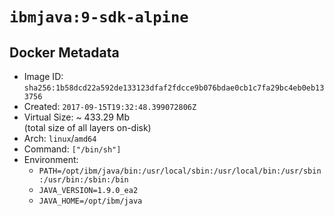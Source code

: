 # `ibmjava:9-sdk-alpine`

## Docker Metadata

- Image ID: `sha256:1b58dcd22a592de133123dfaf2fdcce9b076bdae0cb1c7fa29bc4eb0eb133756`
- Created: `2017-09-15T19:32:48.399072806Z`
- Virtual Size: ~ 433.29 Mb  
  (total size of all layers on-disk)
- Arch: `linux`/`amd64`
- Command: `["/bin/sh"]`
- Environment:
  - `PATH=/opt/ibm/java/bin:/usr/local/sbin:/usr/local/bin:/usr/sbin:/usr/bin:/sbin:/bin`
  - `JAVA_VERSION=1.9.0_ea2`
  - `JAVA_HOME=/opt/ibm/java`
